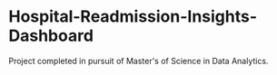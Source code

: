 # Hospital-Readmission-Insights-Dashboard
Project completed in pursuit of Master's of Science in Data Analytics.
